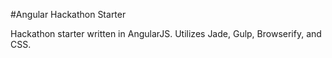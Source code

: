 #Angular Hackathon Starter

Hackathon starter written in AngularJS. Utilizes Jade, Gulp, Browserify, and CSS.
